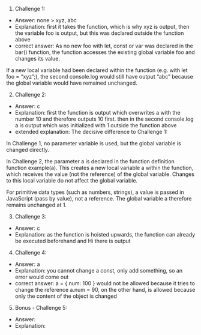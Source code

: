 1. Challenge 1:
  - Answer: none > xyz, abc
  - Explanation: first it takes the function, which is why xyz is output, then the variable foo is output, but this was declared outside the function above
  - correct answer: As no new foo with let, const or var was declared in the bar() function, the function accesses the existing global variable foo and changes its value.

If a new local variable had been declared within the function (e.g. with let foo = “xyz”;), the second console.log would still have output “abc” because the global variable would have remained unchanged.


2. Challenge 2:
  - Answer: c 
  - Explanation: first the function is output which overwrites a with the number 10 and therefore outputs 10 first. then in the second console.log a is output which was initialized with 1 outside the function above
  - extended explanation: The decisive difference to Challenge 1:

In Challenge 1, no parameter variable is used, but the global variable is changed directly.

In Challenge 2, the parameter a is declared in the function definition function example(a). This creates a new local variable a within the function, which receives the value (not the reference) of the global variable. Changes to this local variable do not affect the global variable.

For primitive data types (such as numbers, strings), a value is passed in JavaScript (pass by value), not a reference. The global variable a therefore remains unchanged at 1.




3. Challenge 3:
  - Answer: c
  - Explanation: as the function is hoisted upwards, the function can already be executed beforehand and Hi there is output


4. Challenge 4:
  - Answer: a
  - Explanation: you cannot change a const, only add something, so an error would come out
- correct answer: a = { num: 100 } would not be allowed because it tries to change the reference
a.num = 90, on the other hand, is allowed because only the content of the object is changed

5. Bonus - Challenge 5:
  - Answer:
  - Explanation:
